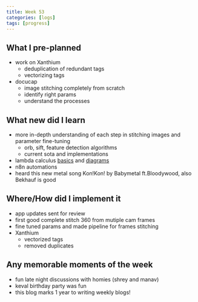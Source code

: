 ```yaml
---
title: Week 53
categories: [logs]
tags: [progress]
---
```


## What I pre-planned

- work on Xanthium
    - deduplication of redundant tags
    - vectorizing tags
- docucap
    - image stitching completely from scratch
    - identify right params
    - understand the processes

## What new did I learn

- more in-depth understanding of each step in stitching images and parameter fine-tuning
    - orb, sift, feature detection algorithms
    - current sota and implementations
- lambda calculus [basics](https://www.youtube.com/watch?v=RcVA8Nj6HEo) and [diagrams](https://risingentropy.com/tag/lambda-calculus/)
- n8n automations
- heard this new metal song Kon!Kon! by Babymetal ft.Bloodywood, also Bekhauf is good

## Where/How did I implement it

- app updates sent for review
- first good complete stitch 360 from mutiple cam frames
- fine tuned params and made pipeline for frames stitching
- Xanthium
    - vectorized tags
    - removed duplicates

## Any memorable moments of the week

- fun late night discussions with homies (shrey and manav)
- keval birthday party was fun
- this blog marks 1 year to writing weekly blogs!